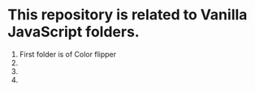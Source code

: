 # This repository is related to Vanilla JavaScript folders.

1. First folder is of Color flipper
2.
3.
4.
